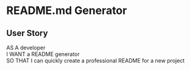 # README.md Generator

## User Story
AS A developer<br>
I WANT a README generator<br>
SO THAT I can quickly create a professional README for a new project<br>
